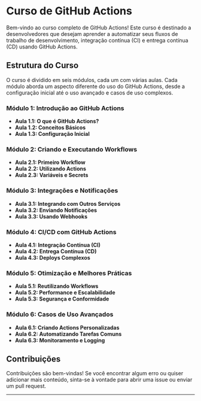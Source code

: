 
# Curso de GitHub Actions

Bem-vindo ao curso completo de GitHub Actions! Este curso é destinado a desenvolvedores que desejam aprender a automatizar seus fluxos de trabalho de desenvolvimento, integração contínua (CI) e entrega contínua (CD) usando GitHub Actions.

## Estrutura do Curso

O curso é dividido em seis módulos, cada um com várias aulas. Cada módulo aborda um aspecto diferente do uso do GitHub Actions, desde a configuração inicial até o uso avançado e casos de uso complexos.

### Módulo 1: Introdução ao GitHub Actions
- **Aula 1.1: O que é GitHub Actions?**
- **Aula 1.2: Conceitos Básicos**
- **Aula 1.3: Configuração Inicial**

### Módulo 2: Criando e Executando Workflows
- **Aula 2.1: Primeiro Workflow**
- **Aula 2.2: Utilizando Actions**
- **Aula 2.3: Variáveis e Secrets**

### Módulo 3: Integrações e Notificações
- **Aula 3.1: Integrando com Outros Serviços**
- **Aula 3.2: Enviando Notificações**
- **Aula 3.3: Usando Webhooks**

### Módulo 4: CI/CD com GitHub Actions
- **Aula 4.1: Integração Contínua (CI)**
- **Aula 4.2: Entrega Contínua (CD)**
- **Aula 4.3: Deploys Complexos**

### Módulo 5: Otimização e Melhores Práticas
- **Aula 5.1: Reutilizando Workflows**
- **Aula 5.2: Performance e Escalabilidade**
- **Aula 5.3: Segurança e Conformidade**

### Módulo 6: Casos de Uso Avançados
- **Aula 6.1: Criando Actions Personalizadas**
- **Aula 6.2: Automatizando Tarefas Comuns**
- **Aula 6.3: Monitoramento e Logging**



## Contribuições


Contribuições são bem-vindas! Se você encontrar algum erro ou quiser adicionar mais conteúdo, sinta-se à vontade para abrir uma issue ou enviar um pull request.

---
